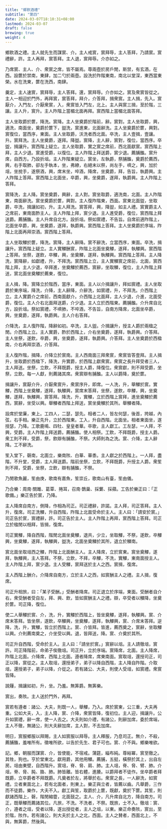 ```yaml
---
title: "鄉飲酒禮"
subtitle: "第四"
date: 2024-03-07T18:10:31+08:00
lastmod: 2024-03-07
draft: false
brewing: true
weight: 4
---
```


鄉飲酒之禮。主人就先生而謀賔、介。主人戒賔，賔拜辱，主人答拜，乃請賔。賔禮辭，許。主人再拜，賔答拜。主人退，賔拜辱。介亦如之。

乃席賔、主人、介、衆賔之席，皆不屬焉。尊兩壺於房戶閒，斯禁，有玄酒，在西。設篚於禁南，東肆，加二勺於兩壺。設洗於阼階東南，南北以堂深，東西當東榮。水在洗東，篚在洗西，南肆。

羹定，主人速賔，賔拜辱，主人答拜。還，賔拜辱。介亦如之。賔及衆賔皆從之。主人一相迎於門外，再拜賔，賔答拜，拜介，介答拜，揖衆賔。主人揖，先入。賔厭介，入門左，介厭衆賔，入，衆賔皆入門左，北上。主人與賔三揖，至於階，三讓。主人升，賔升。主人阼階上當楣北面再拜。賔西階上當楣北面答拜。

主人坐取爵於篚，降洗。賔降。主人坐奠爵於階前，辭。賔對。主人坐取爵，興，適洗，南面坐，奠爵於篚下，盥洗，賔進東，北面辭洗。主人坐奠爵於篚，興對。賔復位，當西序，東面。主人坐取爵，沃洗者西北面。卒洗，主人壹揖，壹讓。升。賔拜洗。主人坐奠爵，遂拜。降盥。賔降，主人辭，賔對，復位，當西序。卒盥，揖讓升。賔西階上疑立。主人坐取爵，實之賔之席前，西北面獻賔。賔西階上拜，主人少退。賔進受爵，以復位。主人阼階上拜送爵，賔少退。薦脯醢。賔升席，自西方。乃設折俎。主人阼階東疑立。賔坐，左執爵，祭脯醢，奠爵於薦西，興，右手取肺，卻左手執本，坐，弗繚，右絕末以祭，尚左手，嚌之，興，加於俎，坐挩手，遂祭酒，興，席末坐，啐酒，降席，坐奠爵，拜，告旨，執爵興。主人阼階上答拜。賔西階上北面坐，卒爵，興，坐奠爵，遂拜，執爵興。主人阼階上答拜。

賔降洗，主人降。賔坐奠爵，興辭，主人對。賔坐取爵，適洗南，北面。主人阼階東，南面辭洗。賔坐奠爵於篚，興對。主人復阼階東，西面。賔東北面盥，坐取爵，卒洗，揖讓如初，升。主人拜洗。賔答拜，興，降盥，如主人禮。賔實爵主人之席前，東南面酢主人。主人阼階上拜，賔少退。主人進受爵，復位，賔西階上拜送爵。薦脯醢。主人升席自北方。設折俎。祭如賔禮，不告旨。自席前適阼階上，北面坐卒爵，興，坐奠爵，遂拜，執爵興。賔西階上答拜。主人坐奠爵於序端，阼階上北面再拜崇酒。賔西階上答拜。

主人坐取觶於篚，降洗。賔降，主人辭降。賔不辭洗，立當西序，東面。卒洗，揖讓升。賔西階上疑立。主人實觶酬賔，阼階上北面坐奠觶，遂拜，執觶興。賔西階上答拜。坐祭，遂飲，卒觶，興，坐奠觶，遂拜，執觶興。賔西階上答拜。主人降洗，賔降辭，如獻禮，升，不拜洗。賔西階上立，主人實觶賔之席前，北面，賔西階上拜，主人少退，卒拜進，坐奠觶於薦西，賔辭，坐取觶，復位，主人阼階上拜送，賔北面坐奠觶於薦東，復位。

主人揖，降。賔降立於階西，當序，東面。主人以介揖讓升，拜如賔禮。主人坐取爵於東序端，降洗，介降，主人辭降，介辭洗，如賔禮，升，不拜洗。介西階上立。主人實爵介之席前，西南面獻介。介西階上北面拜，主人少退，介進，北面受爵，復位。主人介右北面拜送爵，介少退。主人立於西階東。薦脯醢。介升席自北方，設折俎。祭如賔禮，不嚌肺，不啐酒，不告旨，自南方降席，北面坐卒爵，興，坐奠爵，遂拜，執爵興。主人介右答拜。

介降洗，主人復阼階，降辭如初。卒洗，主人盥。介揖讓升，授主人爵於兩楹之閒。介西階上立。主人實爵，酢於西階上，介右坐奠爵，遂拜，執爵興。介答拜。主人坐祭，遂飲，卒爵，興，坐奠爵，遂拜，執爵興。介答拜。主人坐奠爵於西楹南，介右再拜崇酒，介答拜。

主人復阼階，揖降，介降立於賔南。主人西南面三拜衆賔，衆賔皆答壹拜。主人揖升，坐取爵於西楹下，降洗，升實爵，於西階上獻衆賔。衆賔之長升拜受者三人，主人拜送。坐祭，立飲，不拜既爵，授主人爵，降復位。衆賔獻，則不拜受爵，坐祭，立飲。每一人獻，則薦諸其席。衆賔辯有脯醢。主人以爵降，奠於篚。

揖讓升，賔厭介升，介厭衆賔升，衆賔序升，即席。一人洗，升，舉觶於賔。實觶，西階上坐奠觶，遂拜，執觶興，賔席末答拜，坐祭，遂飲，卒觶，興，坐奠觶，遂拜，執觶興，賔答拜。降洗，升，實觶，立於西階上賔拜，進坐奠觶於薦西，賔辭，坐受以興。舉觶者西階上拜送，賔坐奠觶於其所。舉觶者降。

設席於堂廉，東上。工四人，二瑟，瑟先。相者二人，皆左何瑟，後首，挎越，內弦，右手相。樂正先升，立於西階東。工入，升自西階。北面坐。相者東面坐，遂授瑟，乃降。工歌鹿鳴、四牡、皇皇者華。卒歌，主人獻工。工左瑟，一人拜，不興，受爵。主人阼階上拜送爵。薦脯醢。使人相祭。工飲，不拜既爵，授主人爵。衆工則不拜，受爵，祭，飲辯有脯醢，不祭。大師則為之洗。賔、介降，主人辭降。工不辭洗。

笙入堂下，磬南，北面立，樂南陔、白華、華黍。主人獻之於西階上。一人拜，盡階，不升堂，受爵，主人拜送爵。階前坐祭，立飲，不拜既爵，升授主人爵。衆笙則不拜，受爵，坐祭，立飲，辯有脯醢，不祭。

乃閒歌魚麗，笙由庚，歌南有嘉魚，笙崇丘，歌南山有臺，笙由儀。

乃合樂：周南·關雎、葛覃、捲耳，召南·鵲巢、採蘩、採蘋。工告於樂正曰：「正歌備。」樂正告於賔，乃降。

主人降席自南方，側降，作相為司正。司正禮辭，許諾。主人拜，司正答拜。主人升，復席。司正洗觶，升自西階，阼階上北面受命於主人。主人曰：「請安於賔。」司正告於賔，賔禮辭，許。司正告於主人。主人阼階上再拜，賔西階上答拜。司正立於楹閒以相拜，皆揖，復席。

司正實觶，降自西階，階閒北面坐奠觶，退共，少立，坐取觶，不祭，遂飲，卒觶興，坐奠觶，遂拜，執觶興，盥洗，北面坐奠觶於其所，退立於觶南。

賔北面坐取俎西之觶，阼階上北面酬主人。主人降席，立於賔東。賔坐奠觶，遂拜，執觶興，主人答拜。不祭，立飲，不拜，卒觶，不洗，實觶，東南面授主人。主人阼階上拜，賔少退。主人受觶，賔拜送於主人之西。賔揖，復席。

主人西階上酬介。介降席自南方，立於主人之西，如賔酬主人之禮。主人揖，復席。

司正升相旅，曰：「某子受酬。」受酬者降席。司正退立於序端，東面。受酬者自介右，衆受酬者受自左，拜、興、飲，皆如賔酬主人之禮。辯，卒受者以觶降，坐奠於篚。司正降，復位。

使二人舉觶於賔、介，洗，升，實觶於西階上，皆坐奠觶，遂拜，執觶興。賔、介席末答拜。皆坐祭，遂飲，卒觶興，坐奠觶，遂拜，執觶興，賔、介席末答拜。逆降，洗，升，實觶，皆立於西階上。賔、介皆拜。皆進，薦西奠之，賔辭，坐取觶以興。介則薦南奠之，介坐受以興。退，皆拜送，降。賔、介奠於其所。

司正升自西階，受命於主人。主人曰：「請坐於賔。」賔辭以俎。主人請徹俎，賔許。司正降階前，命弟子俟徹俎。司正升，立於序端。賔降席，北面。主人降席，阼階上北面。介降席，西階上北面。遵者降席，席東南面。賔取俎，還授司正，司正以降，賔從之。主人取俎，還授弟子，弟子以降自西階，主人降自阼階。介取俎，還授弟子，弟子以降，介從之。若有諸公、大夫，則使人受俎，如賔禮。衆賔皆降。

說屨，揖讓如初，升，坐。乃羞。無筭爵。無筭樂。

賔出，奏陔。主人送於門外，再拜。

賔若有遵者：諸公、大夫，則既一人，舉觶，乃入。席於賔東，公三重，大夫再重。公如大夫，入，主人降，賔、介降，衆賔皆降，復初位。主人迎，揖讓升。公升如賔禮，辭一席，使一人去之。大夫則如介禮，有諸公，則辭加席，委於席端，主人不徹，無諸公，則大夫辭加席，主人對，不去加席。

明日，賔服鄉服以拜賜，主人如賔服以拜辱。主人釋服，乃息司正。無介，不殺，薦脯醢，羞唯所有。徵唯所欲，以告於先生、君子可也。賔、介不與。鄉樂唯欲。

記。鄉，朝服而謀賔、介，皆使能，不宿戒。蒲筵，緇布純。尊綌冪，賔至徹之。其牲，狗也。亨於堂東北。獻用爵，其他用觶。薦脯，五挺，橫祭於其上，出自左房。俎由東壁，自西階升。賔俎，脊、脅、肩、肺。主人俎，脊、脅、臂、肺。介俎，脊、脅、肫、胳、肺。肺皆離。皆右體，進腠。以爵拜者不徒作。坐卒爵者拜既爵，立卒爵者不拜既爵。凡奠者於左，將舉於右。衆賔之長，一人辭洗，如賔禮。立者東面北上，若有北面者，則東上。樂正與立者，皆薦以齒。凡舉爵，三作而不徒爵。樂作，大夫不入。獻工與笙，取爵於上篚，既獻，奠於下篚。其笙，則獻諸西階上，磬，階閒縮霤，北面鼓之。主人、介，凡升席自北方，降自南方。司正，既舉觶而薦諸其位。凡旅，不洗。不洗者，不祭。既旅，士不入。徹俎：賔、介，遵者之俎，受者以降，遂出授從者，主人之俎，以東。樂正命奏陔，賔出，至於階，陔作。若有諸公，則大夫於主人之北，西面。主人之賛者，西面北上，不與，無筭爵，然後與。